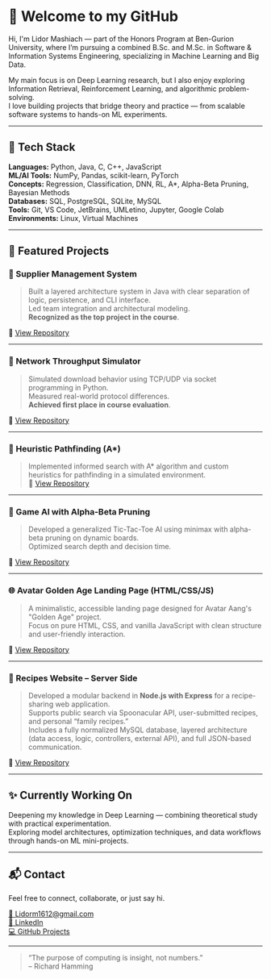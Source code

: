 # 👋 Welcome to my GitHub

Hi, I'm Lidor Mashiach — part of the Honors Program at Ben-Gurion University, where I’m pursuing a combined B.Sc. and M.Sc. in Software & Information Systems Engineering, specializing in Machine Learning and Big Data.  

My main focus is on Deep Learning research, but I also enjoy exploring Information Retrieval, Reinforcement Learning, and algorithmic problem-solving.  
I love building projects that bridge theory and practice — from scalable software systems to hands-on ML experiments.  

---

## 🧠 Tech Stack

**Languages:** Python, Java, C, C++, JavaScript   
**ML/AI Tools:** NumPy, Pandas, scikit-learn, PyTorch  
**Concepts:** Regression, Classification, DNN, RL, A*, Alpha-Beta Pruning, Bayesian Methods  
**Databases:** SQL, PostgreSQL, SQLite, MySQL  
**Tools:** Git, VS Code, JetBrains, UMLetino, Jupyter, Google Colab  
**Environments:** Linux, Virtual Machines

---

## 🚀 Featured Projects

### 🔹 Supplier Management System

> Built a layered architecture system in Java with clear separation of logic, persistence, and CLI interface.  
> Led team integration and architectural modeling.  
> **Recognized as the top project in the course**.  

🔗 [View Repository](https://github.com/Lidor-Mashiach/supplier-management-module)

---

### 🔹 Network Throughput Simulator

> Simulated download behavior using TCP/UDP via socket programming in Python.  
> Measured real-world protocol differences.  
> **Achieved first place in course evaluation**.  

🔗 [View Repository](https://github.com/Lidor-Mashiach/network-throughput-simulator)

---

### 🔹 Heuristic Pathfinding (A*)  

> Implemented informed search with A* algorithm and custom heuristics for pathfinding in a simulated environment.  
🔗 [View Repository](https://github.com/Lidor-Mashiach/heuristic-pathfinding-a-star)

---

### 🔹 Game AI with Alpha-Beta Pruning  

> Developed a generalized Tic-Tac-Toe AI using minimax with alpha-beta pruning on dynamic boards.  
> Optimized search depth and decision time.
>   
🔗 [View Repository](https://github.com/Lidor-Mashiach/tic-tac-toe-alpha-beta-pruning)

---

### 🌐 Avatar Golden Age Landing Page (HTML/CSS/JS)

> A minimalistic, accessible landing page designed for Avatar Aang's "Golden Age" project.  
> Focus on pure HTML, CSS, and vanilla JavaScript with clean structure and user-friendly interaction.

🔗 [View Repository](https://github.com/Lidor-Mashiach/avatar-website)

---

### 🍲 Recipes Website – Server Side  

> Developed a modular backend in **Node.js with Express** for a recipe-sharing web application.  
> Supports public search via Spoonacular API, user-submitted recipes, and personal “family recipes.”  
> Includes a fully normalized MySQL database, layered architecture (data access, logic, controllers, external API), and full JSON-based communication.   

🔗 [View Repository](https://github.com/Lidor-Mashiach/Recipes-Website)

---

## ✨ Currently Working On  

Deepening my knowledge in Deep Learning — combining theoretical study with practical experimentation.  
Exploring model architectures, optimization techniques, and data workflows through hands-on ML mini-projects.

---

## 📬 Contact

Feel free to connect, collaborate, or just say hi.

[📧 Lidorm1612@gmail.com](mailto:Lidorm1612@gmail.com)  
[🔗 LinkedIn](https://linkedin.com/in/Lidor-Mashiach)  
[💻 GitHub Projects](https://github.com/Lidor-Mashiach?tab=repositories)

---

> “The purpose of computing is insight, not numbers.”  
> – Richard Hamming
